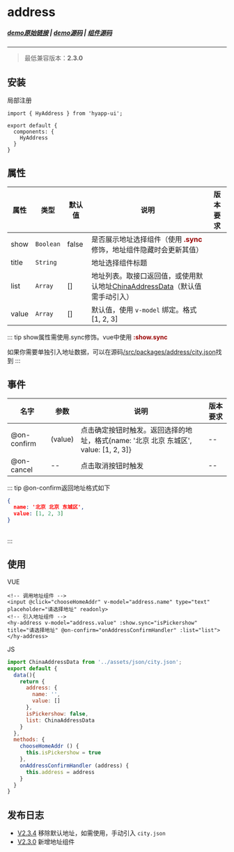 # address

##### [demo原始链接](http://172.17.16.112:8888/examples/#/address) | [demo源码](http://gitlab.jr.2345.net/finance_h5/h5_hyapp-ui/blob/dev/examples/routers/address.vue) | [组件源码](http://gitlab.jr.2345.net/finance_h5/h5_hyapp-ui/tree/dev/src/packages/address)
---

> 最低兼容版本：**2.3.0**

## 安装
局部注册
```js{1,5}
import { HyAddress } from 'hyapp-ui';

export default {
  components: {
    HyAddress
  }
}
```

## 属性

| 属性 | 类型 | 默认值 | 说明 | 版本要求 |
| --- | --- | --- | --- | --- |
| show | `Boolean` | false | 是否展示地址选择组件（使用 <span style="color: #900">**.sync**</span> 修饰，地址组件隐藏时会更新其值） | |
| title | `String` |  | 地址选择组件标题 | |
| list | `Array` | [] | 地址列表。取接口返回值，或使用默认地址[ChinaAddressData](http://gitlab.jr.2345.net/finance_h5/h5_hyapp-ui/blob/dev/src/packages/address/city.json)（默认值需手动引入） | |
| value | `Array` | [] | 默认值，使用 `v-model` 绑定。格式[1, 2, 3] | |

::: tip 
show属性需使用.sync修饰。vue中使用 <span style="color: #900">**:show.sync**</span>

如果你需要单独引入地址数据，可以在源码[/src/packages/address/city.json](http://gitlab.jr.2345.net/finance_h5/h5_hyapp-ui/blob/dev/src/packages/address/city.json)找到
:::

## 事件

| 名字 | 参数 | 说明 | 版本要求 |
| --- | --- | --- | --- |
| @on-confirm | (value) | 点击确定按钮时触发。返回选择的地址，格式{name: '北京 北京 东城区', value: [1, 2, 3]} | -- |
| @on-cancel | -- | 点击取消按钮时触发 | -- |

::: tip @on-confirm返回地址格式如下
<br>

```json
{
  name: '北京 北京 东城区',
  value: [1, 2, 3]
}
```
<br>
:::

## 使用

VUE
```vue
<!-- 调用地址组件 -->
<input @click="chooseHomeAddr" v-model="address.name" type="text" placeholder="请选择地址" readonly>
<!-- 引入地址组件 -->
<hy-address v-model="address.value" :show.sync="isPickershow" title="请选择地址" @on-confirm="onAddressConfirmHandler" :list="list"></hy-address>
```
JS
```js
import ChinaAddressData from '../assets/json/city.json';
export default {
  data(){
    return {
      address: {
        name: '',
        value: []
      },
      isPickershow: false,
      list: ChinaAddressData
    }
  },
  methods: {
    chooseHomeAddr () {
      this.isPickershow = true
    },
    onAddressConfirmHandler (address) {
      this.address = address
    }
  }
}
```

## 发布日志
* [V2.3.4](/baseComponents/base/_changelog.html#v2-3-4) 移除默认地址，如需使用，手动引入 `city.json` 
* [V2.3.0](/baseComponents/base/_changelog.html#v2-3-0) 新增地址组件
